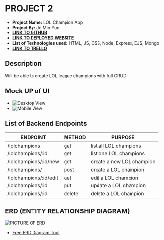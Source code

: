 # PROJECT 2

- **Project Name:** LOL Champion App
- **Project By:** Je Min Yun
- [**LINK TO GITHUB**](https://github.com/alwaysblue21/Project-2)
- [**LINK TO DEPLOYED WEBSITE**](https://project2-kale-a5g6.onrender.com/)
- **List of Technologies used:** HTML, JS, CSS, Node, Express, EJS, Mongo
- [**LINK TO TRELLO**](http://www.render.com)

## Description

Will be able to create LOL league champions with full CRUD

## Mock UP of UI

- ![Desktop View](http://imgur.com)
- ![Mobile View](http://imgur.com)

## List of Backend Endpoints

| ENDPOINT | METHOD | PURPOSE |
|----------|--------|---------|
| /lolchampions | get | list all LOL champions |
| /lolchampions/:id | get | list one LOL champions |
| /lolchampions/:id/new | get | create a new LOL champion |
| /lolchampions/ | post | create a LOL champion |
| /lolchampions/:id/edit | get | edit a LOL champion |
| /lolchampions/:id | put | update a LOL champion |
| /lolchampions/:id | delete | delete a LOL champion |

## ERD (ENTITY RELATIONSHIP DIAGRAM)

![PICTURE OF ERD](http://imgur.com)

- [Free ERD Diagram Tool](https://dbdiagram.io/home)